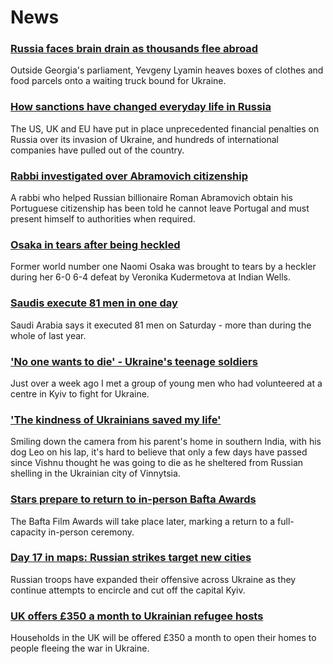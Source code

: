 # News
### [Russia faces brain drain as thousands flee abroad](https://www.bbc.com/news/world-europe-60697763)
Outside Georgia's parliament, Yevgeny Lyamin heaves boxes of clothes and food parcels onto a waiting truck bound for Ukraine. 
### [How sanctions have changed everyday life in Russia](https://www.bbc.com/news/world-europe-60647543)
The US, UK and EU have put in place unprecedented financial penalties on Russia over its invasion of Ukraine, and hundreds of international companies have pulled out of the country.
### [Rabbi investigated over Abramovich citizenship](https://www.bbc.com/news/world-europe-60724509)
A rabbi who helped Russian billionaire Roman Abramovich obtain his Portuguese citizenship has been told he cannot leave Portugal and must present himself to authorities when required.
### [Osaka in tears after being heckled](https://www.bbc.com/sport/tennis/60726023)
Former world number one Naomi Osaka was brought to tears by a heckler during her 6-0 6-4 defeat by Veronika Kudermetova at Indian Wells.
### [Saudis execute 81 men in one day](https://www.bbc.com/news/world-middle-east-60722057)
Saudi Arabia says it executed 81 men on Saturday - more than during the whole of last year.
### ['No one wants to die' - Ukraine's teenage soldiers](https://www.bbc.com/news/world-europe-60724560)
Just over a week ago I met a group of young men who had volunteered at a centre in Kyiv to fight for Ukraine. 
### ['The kindness of Ukrainians saved my life'](https://www.bbc.com/news/world-asia-india-60650018)
Smiling down the camera from his parent's home in southern India, with his dog Leo on his lap, it's hard to believe that only a few days have passed since Vishnu thought he was going to die as he sheltered from Russian shelling in the Ukrainian city of Vinnytsia.
### [Stars prepare to return to in-person Bafta Awards](https://www.bbc.com/news/entertainment-arts-60675263)
The Bafta Film Awards will take place later, marking a return to a full-capacity in-person ceremony.
### [Day 17 in maps: Russian strikes target new cities](https://www.bbc.com/news/world-europe-60506682)
Russian troops have expanded their offensive across Ukraine as they continue attempts to encircle and cut off the capital Kyiv.
### [UK offers £350 a month to Ukrainian refugee hosts](https://www.bbc.com/news/uk-60724111)
Households in the UK will be offered £350 a month to open their homes to people fleeing the war in Ukraine.
